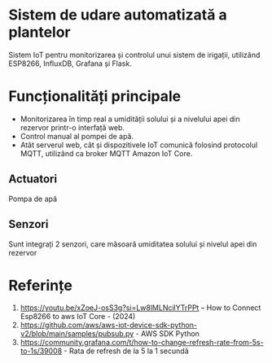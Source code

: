 # Sistem de udare automatizată a plantelor

  Sistem IoT pentru monitorizarea și controlul unui sistem de irigații, utilizând ESP8266, InfluxDB, Grafana și Flask.

# Funcționalități principale

 *  Monitorizarea în timp real a umidității solului și a nivelului apei din rezervor printr-o interfață web.
 * Control manual al pompei de apă.
 * Atât serverul web, cât și dispozitivele IoT comunică folosind protocolul MQTT, utilizând ca broker MQTT Amazon IoT Core.

## Actuatori
  Pompa de apă

## Senzori
 Sunt integrați 2 senzori, care măsoară umiditatea solului și nivelul apei din rezervor 
      


# Referințe
1. https://youtu.be/xZoeJ-osS3g?si=Lw8lMLNcilYTrPPt  – How to Connect Esp8266 to aws IoT Core - (2024)
2. https://github.com/aws/aws-iot-device-sdk-python-v2/blob/main/samples/pubsub.py  - AWS SDK Python
3. https://community.grafana.com/t/how-to-change-refresh-rate-from-5s-to-1s/39008 - Rata de refresh de la 5 la 1 secundă 
